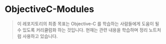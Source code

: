# ObjectiveC-Modules
> 이 레포지토리의 최종 목표는 Objective-C 를 학습하는 사람들에게 도움이 될 수 있도록 커리큘럼화 하는 것입니다.
> 현재는 관련 내용을 학습하며 정리 노트처럼 사용하고 있습니다.
